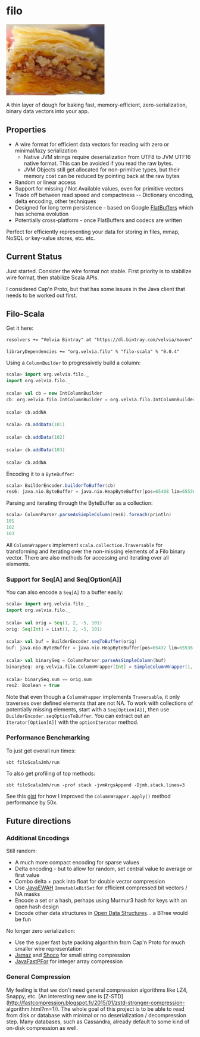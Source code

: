# filo
![filo](Filo.jpg)

A thin layer of dough for baking fast, memory-efficient, zero-serialization, binary data vectors into your app.

## Properties

* A wire format for efficient data vectors for reading with zero or minimal/lazy serialization
    - Native JVM strings require deserialization from UTF8 to JVM UTF16 native format.  This can be avoided if you read the raw bytes.
    - JVM Objects still get allocated for non-primitive types, but their memory cost can be reduced by pointing back at the raw bytes
* Random or linear access
* Support for missing / Not Available values, even for primitive vectors
* Trade off between read speed and compactness -- Dictionary encoding, delta encoding, other techniques
* Designed for long term persistence - based on Google [FlatBuffers](https://github.com/google/flatbuffers) which has schema evolution
* Potentially cross-platform - once FlatBuffers and codecs are written

Perfect for efficiently representing your data for storing in files, mmap, NoSQL or key-value stores, etc. etc.

## Current Status

Just started.  Consider the wire format not stable.  First priority is to stabilize wire format, then stabilize Scala APIs.

I considered Cap'n Proto, but that has some issues in the Java client that needs to be worked out first.

## Filo-Scala

Get it here:

    resolvers += "Velvia Bintray" at "https://dl.bintray.com/velvia/maven"

    libraryDependencies += "org.velvia.filo" % "filo-scala" % "0.0.4"

Using a `ColumnBuilder` to progressively build a column:

```scala
scala> import org.velvia.filo._
import org.velvia.filo._

scala> val cb = new IntColumnBuilder
cb: org.velvia.filo.IntColumnBuilder = org.velvia.filo.IntColumnBuilder@48cbb760

scala> cb.addNA

scala> cb.addData(101)

scala> cb.addData(102)

scala> cb.addData(103)

scala> cb.addNA
```

Encoding it to a `ByteBuffer`:

```scala
scala> BuilderEncoder.builderToBuffer(cb)
res6: java.nio.ByteBuffer = java.nio.HeapByteBuffer[pos=65408 lim=65536 cap=65536]
```

Parsing and iterating through the ByteBuffer as a collection:

```scala
scala> ColumnParser.parseAsSimpleColumn(res6).foreach(println)
101
102
103
```

All `ColumnWrappers` implement `scala.collection.Traversable` for transforming
and iterating over the non-missing elements of a Filo binary vector.  There are
also methods for accessing and iterating over all elements.

### Support for Seq[A] and Seq[Option[A]]

You can also encode a `Seq[A]` to a buffer easily:

```scala
scala> import org.velvia.filo._
import org.velvia.filo._

scala> val orig = Seq(1, 2, -5, 101)
orig: Seq[Int] = List(1, 2, -5, 101)

scala> val buf = BuilderEncoder.seqToBuffer(orig)
buf: java.nio.ByteBuffer = java.nio.HeapByteBuffer[pos=65432 lim=65536 cap=65536]

scala> val binarySeq = ColumnParser.parseAsSimpleColumn(buf)
binarySeq: org.velvia.filo.ColumnWrapper[Int] = SimpleColumnWrapper(1, 2, -5, 101)

scala> binarySeq.sum == orig.sum
res2: Boolean = true
```

Note that even though a `ColumnWrapper` implements `Traversable`, it only
traverses over defined elements that are not NA.  To work with collections of
potentially missing elements, start with a `Seq[Option[A]]`, then use
`BuilderEncoder.seqOptionToBuffer`.  You can extract out an
`Iterator[Option[A]]` with the `optionIterator` method.

### Performance Benchmarking

To just get overall run times:

    sbt filoScalaJmh/run

To also get profiling of top methods:

    sbt filoScalaJmh/run -prof stack -jvmArgsAppend -Djmh.stack.lines=3

See this [gist](https://gist.github.com/velvia/213b837c6e02c4982a9a) for how I improved the `ColumnWrapper.apply()` method performance by 50x.
 
## Future directions

### Additional Encodings

Still random:
* A much more compact encoding for sparse values
* Delta encoding - but to allow for random, set central value to average or first value
* Combo delta + pack into float for double vector compression
* Use [JavaEWAH](https://github.com/lemire/javaewah) `ImmutableBitSet` for efficient compressed bit vectors / NA masks
* Encode a set or a hash, perhaps using Murmur3 hash for keys with an open hash design
* Encode other data structures in [Open Data Structures](http://opendatastructures.org/)... a BTree would be fun

No longer zero serialization:
* Use the super fast byte packing algorithm from Cap'n Proto for much smaller wire representation
* [Jsmaz](https://github.com/RyanAD/jsmaz) and [Shoco](http://ed-von-schleck.github.io/shoco/) for small string compression
* [JavaFastPFor](https://github.com/lemire/JavaFastPFOR) for integer array compression

### General Compression

My feeling is that we don't need general compression algorithms like LZ4,
Snappy, etc.  (An interesting new one is
[Z-STD](http://fastcompression.blogspot.fr/2015/01/zstd-stronger-compression-
algorithm.html?m=1)).  The whole goal of this project is to be able to read from
disk or database with minimal or no deserialization / decompression step.  Many
databases, such as Cassandra, already default to some kind of on-disk
compression as well.
